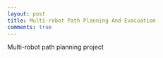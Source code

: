 ```yaml
---
layout: post
title: Multi-robot Path Planning And Evacuation
comments: true
---
```


Multi-robot path planning project
